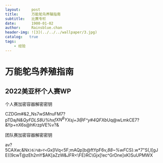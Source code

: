 ```yaml
---
layout:     post
title:      万能鸵鸟养殖指南
subtitle:   比赛专栏
date:       1900-01-02
author:     Rainsblue.chan
header-img: ![3](../../../wallpaper/3.jpg)
catalog:   true
tags:
    - 经验
---
```


# 万能鸵鸟养殖指南

## 2022美亚杯个人赛WP

个人赛加密容器解密密钥

CZDGm#&2_Ns$7wSMn%ZGr7xntcHS7d5uFta#Up9544jx_cvP$uFM7?pTDa*jN&QyFDLS8U%hx$fXN^BY$Xsj+3@F^y#4QFXb*Uq@wLmkCE7?&Yp+nX6s@hKrzpVE%v?&

团队赛加密容器解密密钥

av?5CAXw;&N`X)6)%B>Y<`Gx[IVq<5F;mAQp]b@ftYpF6v,*88~%wF*CS}.w*7"S(,I[gJE((9cwT@zEh2mY$AK[aZzW&JFR<\FE}RC\Gjx[!ec^GrDne]xK)SuUPMWX







